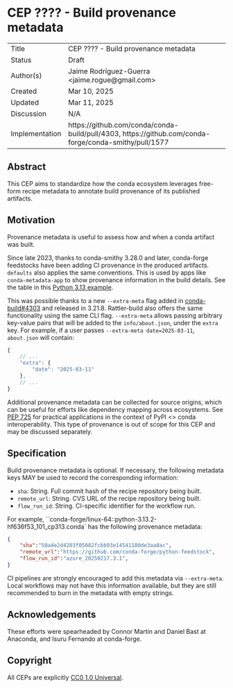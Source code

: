 # CEP ???? - Build provenance metadata

<table>
<tr><td> Title </td><td> CEP ???? -  Build provenance metadata </td>
<tr><td> Status </td><td> Draft </td></tr>
<tr><td> Author(s) </td><td> Jaime Rodríguez-Guerra &lt;jaime.rogue@gmail.com&gt;</td></tr>
<tr><td> Created </td><td> Mar 10, 2025</td></tr>
<tr><td> Updated </td><td> Mar 11, 2025</td></tr>
<tr><td> Discussion </td><td> N/A </td></tr>
<tr><td> Implementation </td><td> https://github.com/conda/conda-build/pull/4303, https://github.com/conda-forge/conda-smithy/pull/1577 </td></tr>
</table>

## Abstract

This CEP aims to standardize how the conda ecosystem leverages free-form recipe metadata to
annotate build provenance of its published artifacts.

## Motivation

Provenance metadata is useful to assess how and when a conda artifact was built.

Since late 2023, thanks to conda-smithy 3.28.0 and later, conda-forge feedstocks have been adding
CI provenance in the produced artifacts. `defaults` also applies the same conventions. This is used
by apps like `conda-metadata-app` to show provenance information in the build details. See the
table in this [Python 3.13
example](https://conda-metadata-app.streamlit.app/?q=conda-forge%2Flinux-64%2Fpython-3.13.2-hf636f53_101_cp313.conda).

This was possible thanks to a new `--extra-meta` flag added in
[conda-build#4303](https://github.com/conda/conda-build/pull/4303/files) and released in 3.21.8.
Rattler-build also offers the same functionality using the same CLI flag. `--extra-meta` allows
passing arbitrary key-value pairs that will be added to the `info/about.json`, under the `extra`
key. For example, if a user passes `--extra-meta date=2025-03-11`, `about.json` will contain:

```js
{
    // ...
    "extra": {
        "date": "2025-03-11"
    },
    // ...
}
```

Additional provenance metadata can be collected for source origins, which can be useful for efforts
like dependency mapping across ecosystems. See [PEP 725](https://peps.python.org/pep-0725/) for
practical applications in the context of PyPI <> conda interoperability. This type of provenance is
out of scope for this CEP and may be discussed separately.

## Specification

Build provenance metadata is optional. If necessary, the following metadata keys MAY be used to
record the corresponding information:

- `sha`: String. Full commit hash of the recipe repository being built.
- `remote_url`: String. CVS URL of the recipe repository being built.
- `flow_run_id`: String. CI-specific identifier for the workflow run.

For example, ``conda-forge/linux-64::python-3.13.2-hf636f53_101_cp313.conda` has the following
provenance metadata:

```json
{
    "sha":"50a4e2d4203f05082fcbb93e14541180de3aa8ac",
    "remote_url":"https://github.com/conda-forge/python-feedstock",
    "flow_run_id":"azure_20250217.3.1",
}
```

CI pipelines are strongly encouraged to add this metadata via `--extra-meta`. Local workflows may
not have this information available, but they are still recommended to burn in the metadata with
empty strings.

## Acknowledgements

These efforts were spearheaded by Connor Martin and Daniel Bast at Anaconda, and Isuru Fernando at
conda-forge.

## Copyright

All CEPs are explicitly [CC0 1.0 Universal](https://creativecommons.org/publicdomain/zero/1.0/).
